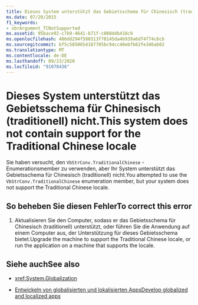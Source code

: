 ```yaml
---
title: Dieses System unterstützt das Gebietsschema für Chinesisch (traditionell) nicht.
ms.date: 07/20/2015
f1_keywords:
- vbrArgument_TCNotSupported
ms.assetid: 95bace92-c7b9-4641-b71f-c088ddb418c9
ms.openlocfilehash: 486dd294f580313f78145da4b939a6d74f74c6cb
ms.sourcegitcommit: bf5c5850654187705bc94cc40ebfb62fe346ab02
ms.translationtype: MT
ms.contentlocale: de-DE
ms.lasthandoff: 09/23/2020
ms.locfileid: "91078436"
---
```

# <a name="this-system-does-not-contain-support-for-the-traditional-chinese-locale"></a><span data-ttu-id="ab0f2-102">Dieses System unterstützt das Gebietsschema für Chinesisch (traditionell) nicht.</span><span class="sxs-lookup"><span data-stu-id="ab0f2-102">This system does not contain support for the Traditional Chinese locale</span></span>

<span data-ttu-id="ab0f2-103">Sie haben versucht, den `VbStrConv.TraditionalChinese` -Enumerationsmember zu verwenden, aber Ihr System unterstützt das Gebietsschema für Chinesisch (traditionell) nicht.</span><span class="sxs-lookup"><span data-stu-id="ab0f2-103">You attempted to use the `VbStrConv.TraditionalChinese` enumeration member, but your system does not support the Traditional Chinese locale.</span></span>  
  
## <a name="to-correct-this-error"></a><span data-ttu-id="ab0f2-104">So beheben Sie diesen Fehler</span><span class="sxs-lookup"><span data-stu-id="ab0f2-104">To correct this error</span></span>  
  
1. <span data-ttu-id="ab0f2-105">Aktualisieren Sie den Computer, sodass er das Gebietsschema für Chinesisch (traditionell) unterstützt, oder führen Sie die Anwendung auf einem Computer aus, der Unterstützung für dieses Gebietsschema bietet.</span><span class="sxs-lookup"><span data-stu-id="ab0f2-105">Upgrade the machine to support the Traditional Chinese locale, or run the application on a machine that supports the locale.</span></span>  
  
## <a name="see-also"></a><span data-ttu-id="ab0f2-106">Siehe auch</span><span class="sxs-lookup"><span data-stu-id="ab0f2-106">See also</span></span>

- <xref:System.Globalization>

- [<span data-ttu-id="ab0f2-107">Entwickeln von globalisierten und lokalisierten Apps</span><span class="sxs-lookup"><span data-stu-id="ab0f2-107">Develop globalized and localized apps</span></span>](/visualstudio/ide/globalizing-and-localizing-applications)
